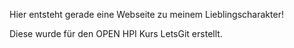Hier entsteht gerade eine Webseite zu meinem Lieblingscharakter!

Diese wurde für den OPEN HPI Kurs LetsGit erstellt.
